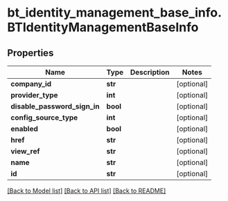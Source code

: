 # bt_identity_management_base_info.BTIdentityManagementBaseInfo

## Properties
Name | Type | Description | Notes
------------ | ------------- | ------------- | -------------
**company_id** | **str** |  | [optional] 
**provider_type** | **int** |  | [optional] 
**disable_password_sign_in** | **bool** |  | [optional] 
**config_source_type** | **int** |  | [optional] 
**enabled** | **bool** |  | [optional] 
**href** | **str** |  | [optional] 
**view_ref** | **str** |  | [optional] 
**name** | **str** |  | [optional] 
**id** | **str** |  | [optional] 

[[Back to Model list]](../README.md#documentation-for-models) [[Back to API list]](../README.md#documentation-for-api-endpoints) [[Back to README]](../README.md)


